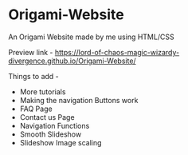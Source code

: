# Origami-Website
An Origami Website made by me using HTML/CSS

Preview link - https://lord-of-chaos-magic-wizardy-divergence.github.io/Origami-Website/

Things to add -

- More tutorials
- Making the navigation Buttons work
- FAQ Page
- Contact us Page
- Navigation Functions
- Smooth Slideshow
- Slideshow Image scaling
